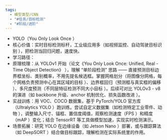 ```yaml
---
tags:
  - 模型类型/CNN
  - "#任务/目标检测"
  - "#阶段/进阶"
---
```

- YOLO（You Only Look Once ）
- 核心价值：实时目标检测标杆，工业级应用多（如视频监控、自动驾驶目标识别 ），把检测当回归问题，速度快。
- 学习路径：
- 原理梳理：从 YOLOv1 开始（论文《You Only Look Once: Unified, Real - Time Object Detection》 ），理解 “单阶段检测” 思路 —— 直接预测目标边界框坐标、类别概率，不用先提名候选框。掌握网格划分（将图像分网格，每个网格负责预测中心在其区域的目标 ）、边界框回归（预测框与真实框的偏移 ）、多尺度预测（不同层特征检测不同大小目标 ）。后续可对比 YOLOv3 - v8 的演进（如 backbone 升级、anchor 机制优化、损失函数改进 ）。
- 实战训练：用 VOC、COCO 数据集，基于 PyTorch/YOLO 官方库（Ultralytics YOLO ）跑训练。尝试自定义数据集（如检测特定工业零件、动物 ），调整输入尺寸、锚框、置信度阈值，观察检测速度（FPS ）和精度（mAP ）变化；结合 TensorRT 等工具做模型加速，实现实时检测演示。
- 场景拓展：研究 YOLO 在边缘设备（如 Jetson Nano ）部署，或与跟踪算法（如 DeepSORT ）结合做目标跟踪，理解检测在实际系统里的作用。